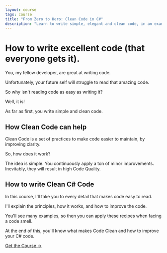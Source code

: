 ```yaml
---
layout: course
tags: course
title: "From Zero to Hero: Clean Code in C#"
description: "Learn to write simple, elegant and clean code, in an example-driven way."
---
```


<h1>How to write excellent code (that everyone gets it).</h1>

You, my fellow developer, are great at writing code.

Unfortunately, your future self will struggle to read that amazing code.

So why isn't reading code as easy as writing it?

Well, it is!

As far as first, you write simple and clean code.

<h2>How Clean Code can help</h2>

Clean Code is a set of practices to make code easier to maintain, by improving clarity.

So, how does it work?

The idea is simple. You continuously apply a ton of minor improvements. Inevitably, they will result in high Code Quality.

<h2>How to write Clean C# Code</h2>

In this course, I'll take you to every detail that makes code easy to read.

I'll explain the principles, how it works, and how to improve the code.

You'll see many examples, so then you can apply these recipes when facing a code smell.

At the end of this, you'll know what makes Code Clean and how to improve your C# code.

<div class="flex flex-row justify-center mt-10"><a class="bg-primary hover:bg-secondary text-white font-bold mx-4 py-2 px-4" href="https://dometrain.com/course/from-zero-to-hero-clean-code-with-csharp/?affcode=1115529_k5a22dj8">Get the Course →</a></div>
